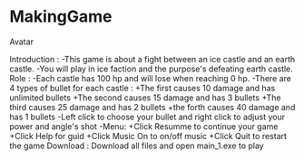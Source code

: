 # MakingGame
Avatar

Introduction :
  -This game is about a fight between an ice castle and an earth castle.
  -You will play in ice faction and the purpose's defeating earth castle.
Role :
  -Each castle has 100 hp and will lose when reaching 0 hp.
  -There are 4 types of bullet for each castle :
      +The first causes 10 damage and has unlimited bullets
      +The second causes 15 damage and has 3 bullets
      +The third causes 25 damage and has 2 bullets
      +the forth causes 40 damage and has 1 bullets
  -Left click to choose your bullet and right click to adjust your power and angle's shot
  -Menu: 
      +Click Resumme to continue your game
      +Click Help for guid
      +Click Music On to on/off music
      +Click Quit to restart the game
Download : Download all files and open main_1.exe to play

